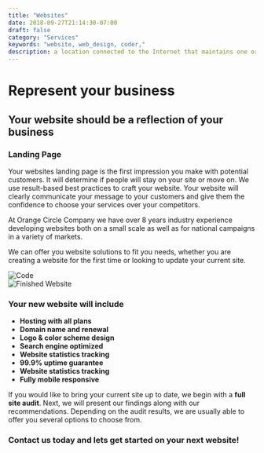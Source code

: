 ```yaml
---
title: "Websites"
date: 2018-09-27T21:14:30-07:00
draft: false
category: "Services"
keywords: "website, web_design, coder,"
description: a location connected to the Internet that maintains one or more pages on the World Wide Web.
---
```


# Represent your business

## Your website should be a reflection of your business

### Landing Page

Your websites landing page is the first impression you make with potential customers. It will determine if people will stay on your site or move on.
We use result-based best practices to craft your website.
Your website will clearly communicate your message to your customers and give them the confidence to choose your services over your competitors.

At Orange Circle Company we have over 8 years industry experience developing websites both on a small scale as well as for national campaigns in a variety of markets.

We can offer you website solutions to fit you needs, whether you are creating a website for the first time or looking to update your current site.

<div id="beer-slider" class="beer-slider" data-beer-label="before">
    <img src="/images/cast-of-crowns-code.png" alt="Code">
    <div class="beer-reveal" data-beer-label="after">
        <img src="/images/cast-of-crowns.png" alt="Finished Website">
    </div>
</div style="margin-bottom: 30px;">

### Your new website will include

* **Hosting with all plans**
* **Domain name and renewal**
* **Logo & color scheme design**
* **Search engine optimized**
* **Website statistics tracking**
* **99.9% uptime guarantee**
* **Website statistics tracking**
* **Fully mobile responsive**

If you would like to bring your current site up to date, we begin with a **full site audit**.
Next, we will present our findings along with our recommendations.
Depending on the audit results, we are usually able to offer you several options to choose from.

### Contact us today and lets get started on your next website!
